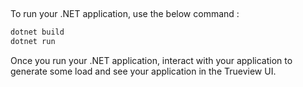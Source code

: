 &nbsp;

To run your .NET application, use the below command :

```bash
dotnet build
dotnet run
```

Once you run your .NET application, interact with your application to generate some load and see your application in the Trueview UI.